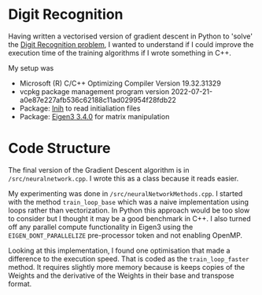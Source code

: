 # Digit Recognition
 Having written a vectorised version of gradient descent in Python to 'solve' the [Digit Recognition problem](https://www.kaggle.com/competitions/digit-recognizer), I wanted to understand if I could improve the execution time of the training algorithms if I wrote something in C++.

 My setup was 
 - Microsoft (R) C/C++ Optimizing Compiler Version 19.32.31329
 - vcpkg package management program version 2022-07-21-a0e87e227afb536c62188c11ad029954f28fdb22
 - Package: [Inih](https://github.com/benhoyt/inih) to read initialiation files
 - Package: [Eigen3 3.4.0](https://eigen.tuxfamily.org/) for matrix manipulation

# Code Structure
The final version of the Gradient Descent algorithm is in `/src/neuralnetwork.cpp`. I wrote this as a class because it reads easier. 

My experimenting was done in `/src/neuralNetworkMethods.cpp`. I started with the method `train_loop_base` which was a naive implementation using loops rather than vectorization. In Python this approach would be too slow to consider but I thought it may be a good benchmark in C++. I also turned off any parallel compute functionality in Eigen3 using the `EIGEN_DONT_PARALLELIZE` pre-processor token and not enabling OpenMP.

Looking at this implementation, I found one optimisation that made a difference to the execution speed. That is coded as the `train_loop_faster` method. It requires slightly more memory because is keeps copies of the Weights and the derivative of the Weights in their base and transpose format.

